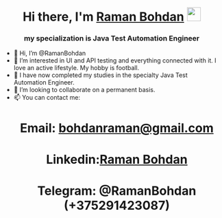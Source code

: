 <h1 align="center">Hi there, I'm <a href="https://www.linkedin.com/in/raman-bohdan-985546241/" target="_blank">Raman Bohdan</a> 
<img src="https://github.com/blackcater/blackcater/raw/main/images/Hi.gif" height="32"/></h1>
<h3 align="center">my specialization is Java Test Automation Engineer</h3>

- 👋 Hi, I’m @RamanBohdan
- 👀 I’m interested in UI and API testing and everything connected with it. 
      I love an active lifestyle. My hobby is football.
- 🌱 I have now completed my studies in the specialty Java Test Automation Engineer.
- 💞️ I’m looking to collaborate on a permanent basis.
- 📫 You can contact me:
       <h1 align="center">Email:   bohdanraman@gmail.com</a> 
       <h1 align="center">Linkedin:<a href="https://www.linkedin.com/in/raman-bohdan-985546241/" target="_blank">Raman Bohdan</a> 
        <h1 align="center">Telegram:   @RamanBohdan (+375291423087)</a> 

